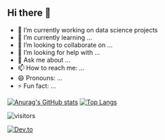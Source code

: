 ## Hi there 👋

<!--
**peterfrancisng2019/peterfrancisng2019** is a ✨ _special_ ✨ repository because its `README.md` (this file) appears on your GitHub profile.

Here are some ideas to get you started:


-->
- 🔭 I’m currently working on data science projects
- 🌱 I’m currently learning ...
- 👯 I’m looking to collaborate on ...
- 🤔 I’m looking for help with ...
- 💬 Ask me about ...
- 📫 How to reach me: ...
- 😄 Pronouns: ...
- ⚡ Fun fact: ...

[![Anurag's GitHub stats](https://github-readme-stats.vercel.app/api?username=peterfrancisng2019)](https://github.com/anuraghazra/github-readme-stats)  [![Top Langs](https://github-readme-stats.vercel.app/api/top-langs/?username=peterfrancisng2019)](https://github.com/anuraghazra/github-readme-stats)

![visitors](https://visitor-badge.glitch.me/badge?page_id=peterfrancisng2019.visitor-badge)



[![Dev.to](https://github-readme-stats.vercel.app/api/pin/?username=peterfrancisng2019&repo=dev.to)](https://github.com/thepracticaldev/dev.to)
